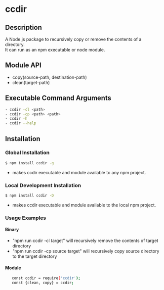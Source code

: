 # ccdir

## Description

A Node.js package to recursively copy or remove the contents of a directory.\
It can run as an npm executable or node module.

## Module API

-   copy(source-path, destination-path)
-   clean(target-path)

## Executable Command Arguments

```sh
- ccdir -cl <path>
- ccdir -cp <path> <path>
- ccdir -h
- ccdir --help
```

## Installation

### Global Installation

```sh
$ npm install ccdir -g
```

-   makes ccdir executable and module available to any npm project.

### Local Development Installation

```sh
$ npm install ccdir -D
```

-   makes ccdir executable and module available to the local npm project.

### Usage Examples

#### Binary

-   "npm run ccdir -cl target" will recursively remove the contents of target directory
-   "npm run ccdir -cp source target" will recursively copy source directory to the target directory

#### Module

```sh
   const ccdir = require('ccdir');
   const {clean, copy} = ccdir;
```
